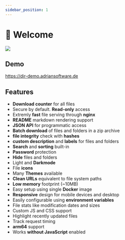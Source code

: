 ```yaml
---
sidebar_position: 1
---
```


# 👋 Welcome

![](/img/p1.png)
<!-- ![](/img/dir-browser.png) -->

## Demo

https://dir-demo.adriansoftware.de

## Features
- **Download counter** for all files
- Secure by default. **Read-only** access
- Extremly **fast** file serving through **nginx**
- **README** markdown rendering support
- **JSON API** for programmatic access
- **Batch download** of files and folders in a zip archive
- **file integrity** check with **hashes**
- **custom description** and **labels** for files and folders
- **Search** and **sorting** built-in
- **Password** protection
- **Hide** files and folders
- Light and **Darkmode**
- File **icons**
- Many **Themes** available
- **Clean URLs** equivalent to file system paths
- **Low memory** footprint (~10MB)
- Easy setup using single **Docker** image
- **Responsive** design for mobile devices and desktop
- Easily configurable using **environment variables**
- File stats like modification dates and sizes
- Custom JS and CSS support
- Highlight recently updated files
- Track request timing
- **arm64** support
- Works **without JavaScript** enabled
